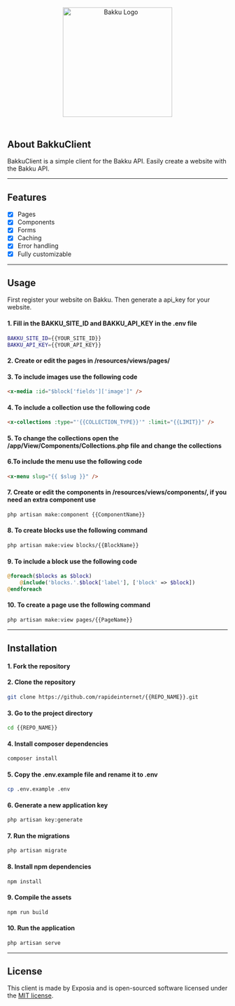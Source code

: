 <p align="center" style="display: flex; gap: 50px; margin: 50px auto 50px auto; justify-content: center;">
<a href="https://admin.bakku.cloud" target="_blank"><img src="https://admin.bakku.cloud/img/logo-bakku-8285dc3fbbae923c5dd447120ec7e5aa.svg?vsn=d" width="250" alt="Bakku Logo"></a>
</p>

## About BakkuClient
BakkuClient is a simple client for the Bakku API. Easily create a website with the Bakku API.

<hr>

## Features
- [x] Pages
- [x] Components
- [x] Forms
- [x] Caching
- [x] Error handling
- [x] Fully customizable

<hr>

## Usage
First register your website on Bakku. Then generate a api_key for your website.

#### 1. Fill in the BAKKU_SITE_ID and BAKKU_API_KEY in the .env file
```bash
BAKKU_SITE_ID={{YOUR_SITE_ID}}
BAKKU_API_KEY={{YOUR_API_KEY}}
```

#### 2. Create or edit the pages in /resources/views/pages/

#### 3. To include images use the following code
```html
<x-media :id="$block['fields']['image']" />
```

#### 4. To include a collection use the following code
```html
<x-collections :type="'{{COLLECTION_TYPE}}'" :limit="{{LIMIT}}" />
```

#### 5. To change the collections open the /app/View/Components/Collections.php file and change the collections

#### 6.To include the menu use the following code
```html
<x-menu slug="{{ $slug }}" />
```

#### 7. Create or edit the components in /resources/views/components/, if you need an extra component use
```bash
php artisan make:component {{ComponentName}}
```

#### 8. To create blocks use the following command
````bash
php artisan make:view blocks/{{BlockName}}
````

#### 9. To include a block use the following code
```php
@foreach($blocks as $block)
    @include('blocks.'.$block['label'], ['block' => $block])
@endforeach
```

#### 10. To create a page use the following command
```bash
php artisan make:view pages/{{PageName}}
```
<hr>

## Installation

#### 1. Fork the repository

#### 2. Clone the repository
```bash
git clone https://github.com/rapideinternet/{{REPO_NAME}}.git
```

#### 3. Go to the project directory
```bash
cd {{REPO_NAME}}
```

#### 4. Install composer dependencies
```bash
composer install
```

#### 5. Copy the .env.example file and rename it to .env
```bash
cp .env.example .env
```

#### 6. Generate a new application key
```bash
php artisan key:generate
```

#### 7. Run the migrations
```bash
php artisan migrate
```

#### 8. Install npm dependencies
```bash
npm install
```

#### 9. Compile the assets
```bash
npm run build
```

#### 10. Run the application
```bash
php artisan serve
```

<hr>

## License
This client is made by Exposia and is open-sourced software licensed under the [MIT license](https://opensource.org/licenses/MIT).
